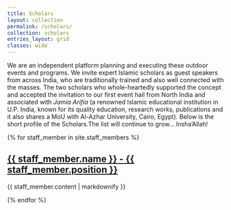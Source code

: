 ```yaml
---
title: Scholars
layout: collection
permalink: /scholars/
collection: scholars
entries_layout: grid
classes: wide
---
```


We are an independent platform planning and executing these outdoor events and
programs. We invite expert Islamic scholars as guest speakers from across India, who
are traditionally trained and also well connected with the masses. The two scholars who
whole-heartedly supported the concept and accepted the invitation to our first event
hail from North India and associated with *Jamia Arifia* (a renowned Islamic
educational institution in U.P. India, known for its quality education, research works,
publications and it also shares a MoU with Al-Azhar University, Cairo, Egypt). Below is
the short profile of the Scholars.The list will continue to grow… Insha’Allah!

{% for staff_member in site.staff_members %}
  <h2>
    <a href="{{ staff_member.url }}">
      {{ staff_member.name }} - {{ staff_member.position }}
    </a>
  </h2>
  <p>{{ staff_member.content | markdownify }}</p>
{% endfor %}